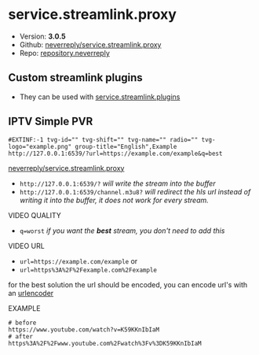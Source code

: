 # service.streamlink.proxy

- Version: **3.0.5**
- Github: [neverreply/service.streamlink.proxy](https://github.com/neverreply/service.streamlink.proxy)
- Repo: [repository.neverreply](https://github.com/neverreply/repo)

## Custom streamlink plugins

- They can be used with [service.streamlink.plugins](https://github.com/neverreply/service.streamlink.plugins)

## IPTV Simple PVR
```
#EXTINF:-1 tvg-id="" tvg-shift="" tvg-name="" radio="" tvg-logo="example.png" group-title="English",Example
http://127.0.0.1:6539/?url=https://example.com/example&q=best
```
[neverreply/service.streamlink.proxy](https://github.com/neverreply/service.streamlink.proxy)
- `http://127.0.0.1:6539/?`
*will write the stream into the buffer*
- `http://127.0.0.1:6539/channel.m3u8?`
*will redirect the hls url instead of writing it into the buffer,
it does not work for every stream.*

VIDEO QUALITY
- `q=worst`
*if you want the **best** stream, you don't need to add this*

VIDEO URL
- `url=https://example.com/example`
or
- `url=https%3A%2F%2Fexample.com%2Fexample`

for the best solution the url should be encoded,
you can encode url's with an [urlencoder](https://www.urlencoder.org)

EXAMPLE
```
# before
https://www.youtube.com/watch?v=K59KKnIbIaM
# after
https%3A%2F%2Fwww.youtube.com%2Fwatch%3Fv%3DK59KKnIbIaM
```
